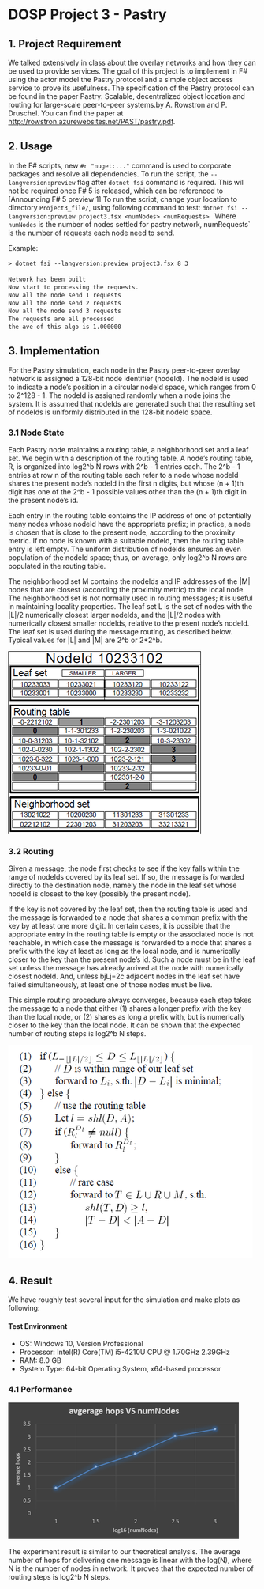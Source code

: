 # DOSP Project 3 - Pastry
## 1. Project Requirement
We talked extensively in class about the overlay networks and how they can be used to provide services. The goal of this project is to implement in F# using the actor model the Pastry protocol and a simple object access service to prove its usefulness. The specification of the Pastry protocol can be found in the paper Pastry: Scalable, decentralized object location and routing for large-scale peer-to-peer systems.by A. Rowstron and P. Druschel. You can find the paper at http://rowstron.azurewebsites.net/PAST/pastry.pdf.

## 2. Usage
In the F# scripts, new `#r "nuget:..."` command is used to corporate packages and resolve all dependencies. To run the script, the `--langversion:preview` flag after `dotnet fsi` command is required. This will not be required once F# 5 is released, which can be referenced to [Announcing F# 5 preview 1] To run the script, change your location to directory `Project3_file/`, using following command to test: `dotnet fsi --langversion:preview project3.fsx <numNodes> <numRequests> ` Where `numNodes` is the number of nodes settled for pastry network, numRequests` is the number of requests each node need to send.

Example:
```shell
> dotnet fsi --langversion:preview project3.fsx 8 3

Network has been built
Now start to processing the requests.
Now all the node send 1 requests
Now all the node send 2 requests
Now all the node send 3 requests
The requests are all processed
the ave of this algo is 1.000000
```
## 3. Implementation
For the Pastry simulation, each node in the Pastry peer-to-peer overlay network is assigned a 128-bit node identifier (nodeId). The nodeId is used to indicate a node’s position in a circular nodeId space, which ranges from 0 to 2^128 - 1. The nodeId is assigned randomly when a node joins the system. It is assumed that nodeIds are generated such that the resulting set of nodeIds is uniformly distributed in the 128-bit nodeId space.

### 3.1 Node State
Each Pastry node maintains a routing table, a neighborhood set and a leaf set. We begin with a description of the routing table. A node’s routing table, R, is organized into log2^b N rows with 2^b - 1 entries each. The 2^b - 1 entries at row n of the routing table each refer to a node whose nodeId shares the present node’s nodeId in the first n digits, but whose (n + 1)th digit has one of the 2^b - 1 possible values other than the (n + 1)th digit in the present node’s id.

Each entry in the routing table contains the IP address of one of potentially many nodes whose nodeId have the appropriate prefix; in practice, a node is chosen that is
close to the present node, according to the proximity metric. If no node is known with a suitable nodeId, then the routing table entry is left empty. The uniform distribution of nodeIds ensures an even population of the nodeId space; thus, on average, only log2^b N rows are populated in the routing table.

The neighborhood set M contains the nodeIds and IP addresses of the |M| nodes that are closest (according the proximity metric) to the local node. The neighborhood set
is not normally used in routing messages; it is useful in maintaining locality properties. The leaf set L is the set of nodes with the |L|/2 numerically closest larger nodeIds, and the |L|/2 nodes with numerically closest smaller nodeIds, relative to the present node’s nodeId. The leaf set is used during the message routing, as described below. Typical values for |L| and |M| are 2^b or 2*2^b.

![](https://github.com/zdong1995/DOSP5615/blob/master/Project3_file/img/RoutingTable.png)

### 3.2 Routing
Given a message, the node first checks to see if the key falls within the range of nodeIds covered by its leaf set. If so, the message is forwarded directly to the destination node, namely the node in the leaf set whose nodeId is closest to the key (possibly the present node).

If the key is not covered by the leaf set, then the routing table is used and the message is forwarded to a node that shares a common prefix with the key by at least
one more digit. In certain cases, it is possible that the appropriate entry in the routing table is empty or the associated node is not reachable, in which case the message is forwarded to a node that shares a prefix with the key at least as long as the local node, and is numerically closer to the key than the present node’s id. Such a node must be in the leaf set unless the message has already arrived at the node with numerically closest nodeId. And, unless bjLj=2c adjacent nodes in the leaf set have
failed simultaneously, at least one of those nodes must be live.

This simple routing procedure always converges, because each step takes the message to a node that either (1) shares a longer prefix with the key than the local node, or
(2) shares as long a prefix with, but is numerically closer to the key than the local node. It can be shown that the expected number of routing steps is log2^b N steps.

![](https://github.com/zdong1995/DOSP5615/blob/master/Project3_file/img/PseudoCode.png)

## 4. Result
We have roughly test several input for the simulation and make plots as following:

#### Test Environment
- OS: Windows 10, Version Professional
- Processor: Intel(R) Core(TM) i5-4210U CPU @ 1.70GHz 2.39GHz
- RAM: 8.0 GB
- System Type: 64-bit Operating System, x64-based processor

### 4.1 Performance
![](https://github.com/zdong1995/DOSP5615/blob/master/Project3_file/img/Result.png)

The experiment result is similar to our theoretical analysis. The average number of hops for delivering one message is linear with the log(N), where N is the number of nodes in network. It proves that the expected number of routing steps is log2^b N steps.



